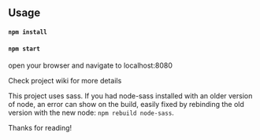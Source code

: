 Usage
-----

#### `npm install`

#### `npm start`

open your browser and navigate to localhost:8080

Check project wiki for more details

This project uses sass. If you had node-sass installed with an older version of node, an error can show on the build, easily fixed by rebinding the old version with the new node: `npm rebuild node-sass`.

Thanks for reading!
